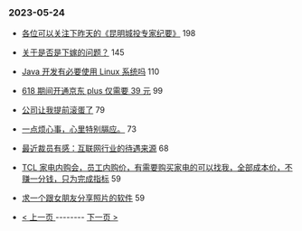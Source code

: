 ### 2023-05-24 
- [各位可以关注下昨天的《昆明城投专家纪要》](https://www.v2ex.com/t/942449) 198
- [关于是否是下嫁的问题？](https://www.v2ex.com/t/942489) 145
- [Java 开发有必要使用 Linux 系统吗](https://www.v2ex.com/t/942369) 110
- [618 期间开通京东 plus 仅需要 39 元](https://www.v2ex.com/t/942454) 99
- [公司让我提前滚蛋了](https://www.v2ex.com/t/942502) 79
- [一点烦心事，心里特别膈应。](https://www.v2ex.com/t/942472) 73
- [最近裁员有感：互联网行业的待遇来源](https://www.v2ex.com/t/942555) 68
- [TCL 家电内购会，员工内购价，有需要购买家电的可以找我，全部成本价，不赚一分钱，只为完成指标](https://www.v2ex.com/t/942563) 59
- [求一个跟女朋友分享照片的软件](https://www.v2ex.com/t/942572) 59 

- [ < 上一页 ](https://github.com/able8/v2ex-hot-record/blob/master/2023-05-23.md) -------- [ 下一页 > ](https://github.com/able8/v2ex-hot-record/blob/master/2023-05-25.md)